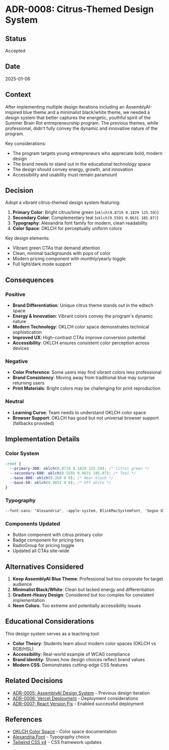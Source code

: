 # ADR-0008: Citrus-Themed Design System

## Status
Accepted

## Date
2025-01-06

## Context
After implementing multiple design iterations including an AssemblyAI-inspired blue theme and a minimalist black/white theme, we needed a design system that better captures the energetic, youthful spirit of the Summer Brain Rot entrepreneurship program. The previous themes, while professional, didn't fully convey the dynamic and innovative nature of the program.

Key considerations:
- The program targets young entrepreneurs who appreciate bold, modern design
- The brand needs to stand out in the educational technology space
- The design should convey energy, growth, and innovation
- Accessibility and usability must remain paramount

## Decision
Adopt a vibrant citrus-themed design system featuring:

1. **Primary Color**: Bright citrus/lime green (`oklch(0.8719 0.1829 125.59)`)
2. **Secondary Color**: Complementary teal (`oklch(0.5591 0.0631 185.87)`)
3. **Typography**: Alexandria font family for modern, clean readability
4. **Color Space**: OKLCH for perceptually uniform colors

Key design elements:
- Vibrant green CTAs that demand attention
- Clean, minimal backgrounds with pops of color
- Modern pricing component with monthly/yearly toggle
- Full light/dark mode support

## Consequences

### Positive
- **Brand Differentiation**: Unique citrus theme stands out in the edtech space
- **Energy & Innovation**: Vibrant colors convey the program's dynamic nature
- **Modern Technology**: OKLCH color space demonstrates technical sophistication
- **Improved UX**: High-contrast CTAs improve conversion potential
- **Accessibility**: OKLCH ensures consistent color perception across devices

### Negative
- **Color Preference**: Some users may find vibrant colors less professional
- **Brand Consistency**: Moving away from traditional blue may surprise returning users
- **Print Materials**: Bright colors may be challenging for print reproduction

### Neutral
- **Learning Curve**: Team needs to understand OKLCH color space
- **Browser Support**: OKLCH has good but not universal browser support (fallbacks provided)

## Implementation Details

### Color System
```css
:root {
  --primary-300: oklch(0.8719 0.1829 125.59); /* Citrus green */
  --secondary-600: oklch(0.5591 0.0631 185.87); /* Teal */
  --base-800: oklch(0.269 0 0); /* Near black */
  --base-50: oklch(0.9851 0 0); /* Off white */
}
```

### Typography
```css
--font-sans: "Alexandria", -apple-system, BlinkMacSystemFont, 'Segoe UI', Arial, sans-serif;
```

### Components Updated
- Button component with citrus primary color
- Badge component for pricing tiers
- RadioGroup for pricing toggle
- Updated all CTAs site-wide

## Alternatives Considered

1. **Keep AssemblyAI Blue Theme**: Professional but too corporate for target audience
2. **Minimalist Black/White**: Clean but lacked energy and differentiation
3. **Gradient-Heavy Design**: Considered but too complex for consistent implementation
4. **Neon Colors**: Too extreme and potentially accessibility issues

## Educational Considerations

This design system serves as a teaching tool:
- **Color Theory**: Students learn about modern color spaces (OKLCH vs RGB/HSL)
- **Accessibility**: Real-world example of WCAG compliance
- **Brand Identity**: Shows how design choices reflect brand values
- **Modern CSS**: Demonstrates cutting-edge CSS features

## Related Decisions
- [ADR-0005: AssemblyAI Design System](./0005-assemblyai-design-system.md) - Previous design iteration
- [ADR-0006: Vercel Deployment](./0006-vercel-deployment.md) - Deployment considerations
- [ADR-0007: React Version Fix](./0007-react-version-fix.md) - Enabled successful deployment

## References
- [OKLCH Color Space](https://oklch.com/) - Color space documentation
- [Alexandria Font](https://fonts.google.com/specimen/Alexandria) - Typography choice
- [Tailwind CSS v4](https://tailwindcss.com/blog/tailwindcss-v4-alpha) - CSS framework updates